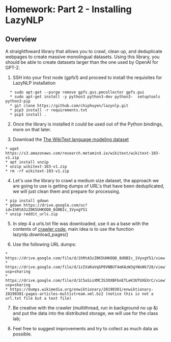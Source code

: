 # Homework: Part 2 - Installing LazyNLP

## Overview

A straightfoward library that allows you to crawl, clean up, and deduplicate webpages to create massive monolingual datasets. Using this library, you should be able to create datasets larger than the one used by OpenAI for GPT-2.


1. SSH into your first node (gpfs1) and proceed to install the requisites for LazyNLP installation
```
  * sudo apt-get --purge remove gpfs.gss.pmcollector gpfs.gui
  * sudo apt-get install -y python3 python3-dev python3-  setuptools python3-pip
  * git clone https://github.com/chiphuyen/lazynlp.git
  * pip3 install -r requirements.txt
  * pip3 install .
 ``` 
2. Once the library is installed it could be used out of the Python bindings, more on that later.

3. Download the [The WikiText language modeling dataset](https://www.salesforce.com/products/einstein/ai-research/the-wikitext-dependency-language-modeling-dataset/)
  ```
  * wget https://s3.amazonaws.com/research.metamind.io/wikitext/wikitext-103-v1.zip
  * apt install unzip
  * unzip wikitext-103-v1.zip
  * rm -rf wikitext-103-v1.zip
  ```
4. Let's use the library to crawl a medium size dataset, the approach we are going to use is getting dumps of URL's that have been deduplicated, we will just clean them and prepare for processing.
  ```
  * pip install gdown
  * gdown https://drive.google.com/uc?id=1hRtA3zZ0K5UHKOQ0_8d0BIc_1VyxgY51
  * unzip reddit_urls.zip
  ```
5. In step 4 a urls.txt file was downloaded, use it as a base with the contents of [crawler code](https://github.com/MIDS-scaling-up/v2/blob/master/week12/hw/crawler.py), main idea is to use the function lazynlp.download_pages()

6. Use the following URL dumps:
 ```
 * https://drive.google.com/file/d/1hRtA3zZ0K5UHKOQ0_8d0BIc_1VyxgY51/view
 * https://drive.google.com/file/d/1zIVaRaVqGP8VNBUT4eKAzW3gYWxNk728/view?usp=sharing
 * https://drive.google.com/file/d/1C5aSisXMC3S3OXBFbnETLeK3UTUXEXrC/view?usp=sharing
 * https://dumps.wikimedia.org/enwiktionary/20190301/enwiktionary-20190301-pages-articles-multistream.xml.bz2 (notice this is not a url.txt file but a text file)
  ```
7. Be creative with the crawler (multithread, run in background no up &) and put the data into the distributed storage, we will use for the class lab;

8. Feel free to suggest improvements and try to collect as much data as possible.


